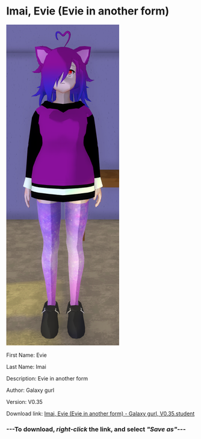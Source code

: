 # Imai, Evie (Evie in another form)

<img src = "https://raw.githubusercontent.com/Arbiter1223/Daigaku-Gurashi-Custom-Students/master/Students/Files/Imai%2C%20Evie%20(Evie%20in%20another%20form).png">

First Name: Evie

Last Name: Imai

Description: Evie in another form

Author: Galaxy gurl

Version: V0.35

Download link: <a href="https://raw.githubusercontent.com/Arbiter1223/Daigaku-Gurashi-Custom-Students/master/Students/Files/Imai%2C%20Evie%20(Evie%20in%20another%20form)%20-%20Galaxy%20gurl%2C%20V0.35.student">Imai, Evie (Evie in another form) - Galaxy gurl, V0.35.student</a>

### ---**To download, _right-click_ the link, and select _"Save as"_**---
